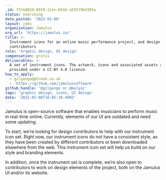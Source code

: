 ```yaml
---
_id: f57e8820-88f8-11ec-b916-a555f8b4395a
status: searching
date_posted: '2022-02-08'
layout: jobs
organization: Jamulus
org_url: 'https://jamulus.io/'
title: >-
  Instrument icons for an online music performance project, and design
  contributors
role: 'Graphic design, UI design'
compensation: gratis
deliverables: >-
  A set of instrument icons. The artwork, icons and associated assets are to be
  provided under a CC-BY 4.0 licence.
how_to_apply:
  - gilgongo@phreak.co.uk
  - 'https://github.com/jamulussoftware'
github_handle: '@gilgongo or @mulyaj'
tags: 'graphic design, icons, UI design'
date: '2022-02-08T16:05:39.490Z'
---
```

Jamulus is open-source software that enables musicians to perform music in real-time online. Currently, elements of our UI are outdated and need some updating. 

To start, we’re looking for design contributors to help with our instrument icon set. Right now, our instrument icons do not have a consistent style, as they have been created by different contributors or been downloaded elsewhere from the web. This instrument icon set will help us build on our style and branding elements.

In addition, once the instrument set is complete, we’re also open to contributors to work on design elements of the project, both on the Jamulus UI and/or its website.
